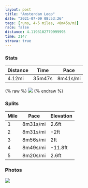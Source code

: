```yaml
---
layout: post
title: "Amsterdam Loop"
date: "2021-07-09 08:53:26"
tags: [runs, 4-5 miles, <8m45s/mi]
race: false
distance: 4.1193102779999995
time: 2147
strava: true
---
```


### Stats

| Distance | Time | Pace |
|----------|------|------|
|4.12mi|35m47s|8m41s/mi|

{% raw %}
<img src='https://maps.googleapis.com/maps/api/staticmap?maptype=roadmap&path=enc:qfpuBhgf|Q^V\?RUNGt@KXFJATIZGt@W\ItAO^Oj@Gv@MJEVCJLv@Ot@EpAe@f@G|@WB?FLXPXAdASJGJALKHAR\DNFh@@b@HjAJ^@b@`@~BJ`AJj@Bf@Gj@b@fAD\?f@RfABv@RhARn@Hl@?dAR`@EJAROd@[V]`@Q^C~@DJFBJRD^ZtANET@TGt@ElARN?`@JRCf@PJ?x@^n@P`@Xl@L\Np@DVFBFHFV@BLJBJBJAdABhAf@XVJDL@jA~@\Zl@hARn@JLBJD^Jb@CXNx@F`ALjA?j@Qv@IDML@RKZ]ZO@i@Lu@E_@@aAQ]MS[s@Qa@QQCa@Oe@KUAGDE?IAIGS?_CkA_Ai@a@KQO]IYQWISQ}@e@SCWIw@m@_@o@c@i@c@q@K[SaAGeASu@B]FQHGTu@x@uATKZIr@Gt@QRFZ@XLVPNCb@HRJx@HnA\ZDRLHVTHRMR@DDVH\DBDt@Z\Ib@HVNd@NXPH?LFXTPZDCH@HTPXj@^`@j@?DJRLb@Tf@BHCDLVJ\LVDfATxABf@@RGXMX_@`@?p@o@p@OFa@J]Ee@?u@MKIUM_AOCKOSg@Kk@Ya@O[GGFQDo@QOIw@WIAOG[G[Qm@U{@k@S?MCgAm@SAWMQO}BeC_@w@i@k@Eg@[eBC[?QF_@Ve@Jc@P[l@w@FA^c@P?PCZ@o@ZK?GKo@iBESW{@Ge@HO{@WRm@CKSWCa@I]@EE_@G[?KOe@O]CSGuAMk@Ei@Cm@Kc@AqASaAQwAO[G{@KMEoAIiAAi@Qe@S{@OCCBg@h@[@GD]J[RK@k@IUHUAw@Ba@LMJ}@DENe@HU?c@LgBRSPeAL&key=AIzaSyC1MId7bFpkLXNAaYhBSTb8jLyiSqzbDtM&size=800x800&markers=color:yellow|label:S|19.42137,-99.16037&markers=color:green|label:F|19.420529999999992,-99.16059999999996'>
{% endraw %}

### Splits

| Mile | Pace | Elevation |
|------|------|-----------|
|1|8m31s/mi|2.6ft|
|2|8m31s/mi|-2ft|
|3|8m56s/mi|2ft|
|4|8m49s/mi|-11.8ft|
|5|8m20s/mi|2.6ft|

### Photos
<img src='https://dgtzuqphqg23d.cloudfront.net/eZ9YdUOZQRgBRqHoi8l1ewFb5BT5vJQQKQNMycjSaBo-682x768.jpg'>
